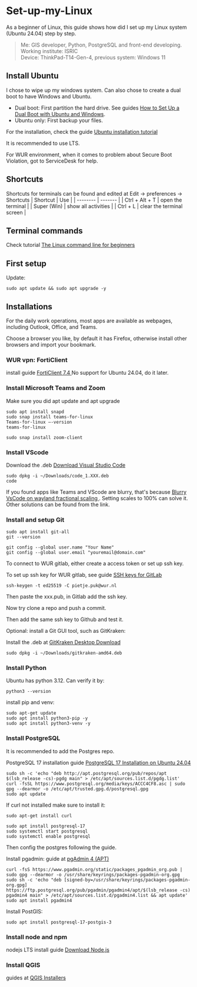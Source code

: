 # Set-up-my-Linux
As a beginner of Linux, this guide shows how did I set up my Linux system (Ubuntu 24.04) step by step.

> Me: GIS developer, Python, PostgreSQL and front-end developing.<br>
> Working institute: ISRIC<br>
> Device: ThinkPad-T14-Gen-4, previous system: Windows 11<br>

## Install Ubuntu
I chose to wipe up my windows system. Can also chose to create a dual boot to have Windows and Ubuntu.
- Dual boot: First partition the hard drive. See guides [How to Set Up a Dual Boot with Ubuntu and Windows](https://gcore.com/learning/dual-boot-ubuntu-windows-setup).
- Ubuntu only: First backup your files.

For the installation, check the guide [Ubuntu installation tutorial](https://ubuntu.com/tutorials/install-ubuntu-desktop#1-overview)

It is recommended to use LTS.

For WUR environment, when it comes to problem about Secure Boot Violation, got to ServiceDesk for help.

## Shortcuts
Shortcuts for terminals can be found and edited at Edit -> preferences -> Shortcuts
| Shortcut    | Use |
| -------- | ------- |
| Ctrl + Alt + T  | open the terminal   |
| Super (Win) | show all activities    |
| Ctrl + L    |  clear the terminal screen   |


## Terminal commands
Check tutorial [The Linux command line for beginners](https://ubuntu.com/tutorials/command-line-for-beginners#1-overview)

## First setup
Update:
```shell
sudo apt update && sudo apt upgrade -y
```

## Installations

For the daily work operations, most apps are available as webpages, including Outlook, Office, and Teams.

Choose a browser you like, by default it has Firefox, otherwise install other browsers and import your bookmark.

### WUR vpn: FortiClient
install guide [FortiClient 7.4 ](https://www.fortinet.com/support/product-downloads/linux)
No support for Ubuntu 24.04, do it later.


### Install Microsoft Teams and Zoom
Make sure you did apt update and apt upgrade

```shell
sudo apt install snapd
sudo snap install teams-for-linux
Teams-for-linux –-version
teams-for-linux
```

```shell
sudo snap install zoom-client
```


### Install VScode

Download the .deb [Download Visual Studio Code](https://code.visualstudio.com/Download)
```shell
sudo dpkg -i ~/Downloads/code_1.XXX.deb
code
```
If you found apps like Teams and VScode are blurry, that's because [Blurry VsCode on wayland fractional scaling ](https://www.reddit.com/r/Fedora/comments/wpkws3/blurry_vscode_on_wayland_fractional_scaling/ikhc12o/?utm_source=share&utm_medium=mweb3x&utm_name=mweb3xcss&utm_term=1&utm_content=share_button). Setting scales to 100% can solve it. Other solutions can be found from the link.


### Install and setup Git

```shell
sudo apt install git-all
git --version
```
```shell
git config --global user.name "Your Name"
git config --global user.email "youremail@domain.com"
```
To connect to WUR gitlab, either create a access token or set up ssh key.

To set up ssh key for WUR gitlab, see guide [SSH keys for GitLab](https://www.google.com/url?sa=t&source=web&rct=j&opi=89978449&url=https://www.wur.nl/en/show/ssh-keys-for-wur-gitlab.htm&ved=2ahUKEwis6dHvzb6OAxXp0wIHHaAMBh0QFnoECBsQAQ&usg=AOvVaw1NmhXZjnZ5JJbnMxwzdTMS)

```shell
ssh-keygen -t ed25519 -C pietje.puk@wur.nl
```
Then paste the xxx.pub, in Gitlab add the ssh key.

Now try clone a repo and push a commit.

Then add the same ssh key to Github and test it.

Optional: install a Git GUI tool, such as GitKraken:

Install the .deb at [GitKraken Desktop Download](https://www.gitkraken.com/download/linux-deb)

```shell
sudo dpkg -i ~/Downloads/gitkraken-amd64.deb
```

### Install Python
Ubuntu has python 3.12. Can verify it by:
```shell
python3 --version
```
install pip and venv:
```shell
sudo apt-get update
sudo apt install python3-pip -y
sudo apt install python3-venv -y
```
### Install PostgreSQL
It is recommended to add the Postgres repo.

PostgreSQL 17 installation guide [PostgreSQL 17 Installation on Ubuntu 24.04](https://dev.to/johndotowl/postgresql-17-installation-on-ubuntu-2404-5bfi)
```shell
sudo sh -c 'echo "deb http://apt.postgresql.org/pub/repos/apt $(lsb_release -cs)-pgdg main" > /etc/apt/sources.list.d/pgdg.list'
curl -fsSL https://www.postgresql.org/media/keys/ACCC4CF8.asc | sudo gpg --dearmor -o /etc/apt/trusted.gpg.d/postgresql.gpg
sudo apt update
```
If curl not installed make sure to install it:
```shell
sudo apt-get install curl
```
```shell
sudo apt install postgresql-17
sudo systemctl start postgresql
sudo systemctl enable postgresql
```
Then config the postgres following the guide.

Install pgadmin:
guide at [pgAdmin 4 (APT)](https://www.pgadmin.org/download/pgadmin-4-apt/)
```shell
curl -fsS https://www.pgadmin.org/static/packages_pgadmin_org.pub | sudo gpg --dearmor -o /usr/share/keyrings/packages-pgadmin-org.gpg
sudo sh -c 'echo "deb [signed-by=/usr/share/keyrings/packages-pgadmin-org.gpg] https://ftp.postgresql.org/pub/pgadmin/pgadmin4/apt/$(lsb_release -cs) pgadmin4 main" > /etc/apt/sources.list.d/pgadmin4.list && apt update'
sudo apt install pgadmin4
```
Install PostGIS:
```shell
sudo apt install postgresql-17-postgis-3
```

### Install node and npm
nodejs LTS install guide [Download Node.js](https://nodejs.org/en/download)

### Install QGIS
guides at [QGIS Installers ](https://qgis.org/resources/installation-guide/#debian--ubuntu)






